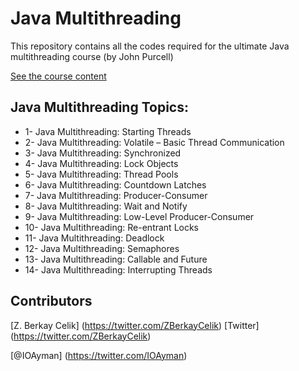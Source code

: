 
# Java Multithreading
This repository contains all the codes required for the ultimate Java multithreading course (by John Purcell)

[See the course content](https://caveofprogramming.teachable.com/p/java-multithreading)

## Java Multithreading Topics:

- 1- Java Multithreading: Starting Threads
- 2- Java Multithreading: Volatile – Basic Thread Communication
- 3- Java Multithreading: Synchronized
- 4- Java Multithreading: Lock Objects
- 5- Java Multithreading: Thread Pools
- 6- Java Multithreading: Countdown Latches
- 7- Java Multithreading: Producer-Consumer
- 8- Java Multithreading: Wait and Notify
- 9- Java Multithreading: Low-Level Producer-Consumer
- 10- Java Multithreading: Re-entrant Locks
- 11- Java Multithreading: Deadlock
- 12- Java Multithreading: Semaphores
- 13- Java Multithreading: Callable and Future
- 14- Java Multithreading: Interrupting Threads


## Contributors
[Z. Berkay Celik] (https://twitter.com/ZBerkayCelik) [Twitter] (https://twitter.com/ZBerkayCelik)

[@IOAyman] (https://twitter.com/IOAyman)

